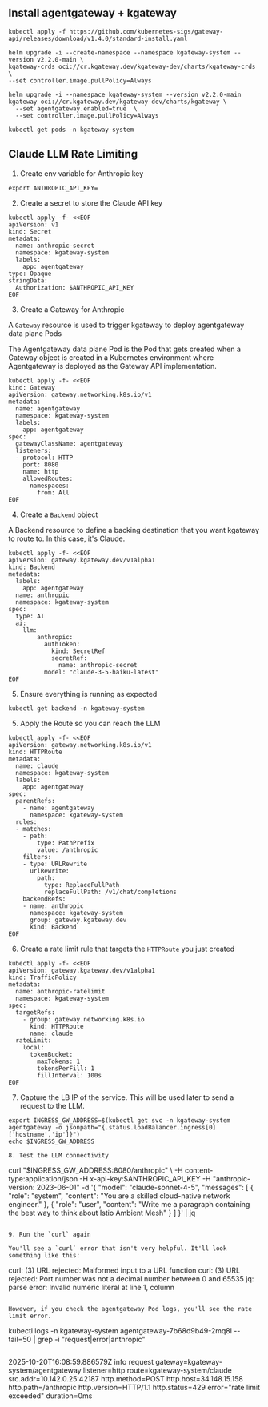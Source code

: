 ## Install agentgateway + kgateway

```
kubectl apply -f https://github.com/kubernetes-sigs/gateway-api/releases/download/v1.4.0/standard-install.yaml
```

```
helm upgrade -i --create-namespace --namespace kgateway-system --version v2.2.0-main \
kgateway-crds oci://cr.kgateway.dev/kgateway-dev/charts/kgateway-crds \
--set controller.image.pullPolicy=Always
```

```
helm upgrade -i --namespace kgateway-system --version v2.2.0-main kgateway oci://cr.kgateway.dev/kgateway-dev/charts/kgateway \
  --set agentgateway.enabled=true  \
  --set controller.image.pullPolicy=Always
```

```
kubectl get pods -n kgateway-system
```

## Claude LLM Rate Limiting

1. Create env variable for Anthropic key

```
export ANTHROPIC_API_KEY=
```

2. Create a secret to store the Claude API key
```
kubectl apply -f- <<EOF
apiVersion: v1
kind: Secret
metadata:
  name: anthropic-secret
  namespace: kgateway-system
  labels:
    app: agentgateway
type: Opaque
stringData:
  Authorization: $ANTHROPIC_API_KEY
EOF
```

3. Create a Gateway for Anthropic

A `Gateway` resource is used to trigger kgateway to deploy agentgateway data plane Pods

The Agentgateway data plane Pod is the Pod that gets created when a Gateway object is created in a Kubernetes environment where Agentgateway is deployed as the Gateway API implementation.
```
kubectl apply -f- <<EOF
kind: Gateway
apiVersion: gateway.networking.k8s.io/v1
metadata:
  name: agentgateway
  namespace: kgateway-system
  labels:
    app: agentgateway
spec:
  gatewayClassName: agentgateway
  listeners:
  - protocol: HTTP
    port: 8080
    name: http
    allowedRoutes:
      namespaces:
        from: All
EOF
```

4. Create a `Backend` object 

A Backend resource to define a backing destination that you want kgateway to route to. In this case, it's Claude.
```
kubectl apply -f- <<EOF
apiVersion: gateway.kgateway.dev/v1alpha1
kind: Backend
metadata:
  labels:
    app: agentgateway
  name: anthropic
  namespace: kgateway-system
spec:
  type: AI
  ai:
    llm:
        anthropic:
          authToken:
            kind: SecretRef
            secretRef:
              name: anthropic-secret
          model: "claude-3-5-haiku-latest"
EOF
```

5. Ensure everything is running as expected
```
kubectl get backend -n kgateway-system
```

5. Apply the Route so you can reach the LLM
```
kubectl apply -f- <<EOF
apiVersion: gateway.networking.k8s.io/v1
kind: HTTPRoute
metadata:
  name: claude
  namespace: kgateway-system
  labels:
    app: agentgateway
spec:
  parentRefs:
    - name: agentgateway
      namespace: kgateway-system
  rules:
  - matches:
    - path:
        type: PathPrefix
        value: /anthropic
    filters:
    - type: URLRewrite
      urlRewrite:
        path:
          type: ReplaceFullPath
          replaceFullPath: /v1/chat/completions
    backendRefs:
    - name: anthropic
      namespace: kgateway-system
      group: gateway.kgateway.dev
      kind: Backend
EOF
```

6. Create a rate limit rule that targets the `HTTPRoute` you just created
```
kubectl apply -f- <<EOF
apiVersion: gateway.kgateway.dev/v1alpha1
kind: TrafficPolicy
metadata:
  name: anthropic-ratelimit
  namespace: kgateway-system
spec:
  targetRefs:
    - group: gateway.networking.k8s.io
      kind: HTTPRoute
      name: claude
  rateLimit:
    local:
      tokenBucket:
        maxTokens: 1
        tokensPerFill: 1
        fillInterval: 100s
EOF
```

7. Capture the LB IP of the service. This will be used later to send a request to the LLM.
```
export INGRESS_GW_ADDRESS=$(kubectl get svc -n kgateway-system agentgateway -o jsonpath="{.status.loadBalancer.ingress[0]['hostname','ip']}")
echo $INGRESS_GW_ADDRESS

8. Test the LLM connectivity
```
curl "$INGRESS_GW_ADDRESS:8080/anthropic" \ -H content-type:application/json -H x-api-key:$ANTHROPIC_API_KEY -H "anthropic-version: 2023-06-01" -d '{
  "model": "claude-sonnet-4-5",
  "messages": [
    {
      "role": "system",
      "content": "You are a skilled cloud-native network engineer."
    },
    {
      "role": "user",
      "content": "Write me a paragraph containing the best way to think about Istio Ambient Mesh"
    }
  ]
}' | jq
```

9. Run the `curl` again

You'll see a `curl` error that isn't very helpful. It'll look something like this:

```
curl: (3) URL rejected: Malformed input to a URL function
curl: (3) URL rejected: Port number was not a decimal number between 0 and 65535
jq: parse error: Invalid numeric literal at line 1, column 
```

However, if you check the agentgateway Pod logs, you'll see the rate limit error.

```
kubectl logs -n kgateway-system agentgateway-7b68d9b49-2mq8l --tail=50 | grep -i "request\|error\|anthropic"
```

```
2025-10-20T16:08:59.886579Z     info    request gateway=kgateway-system/agentgateway listener=http route=kgateway-system/claude src.addr=10.142.0.25:42187 http.method=POST http.host=34.148.15.158 http.path=/anthropic http.version=HTTP/1.1 http.status=429 error="rate limit exceeded" duration=0ms
```